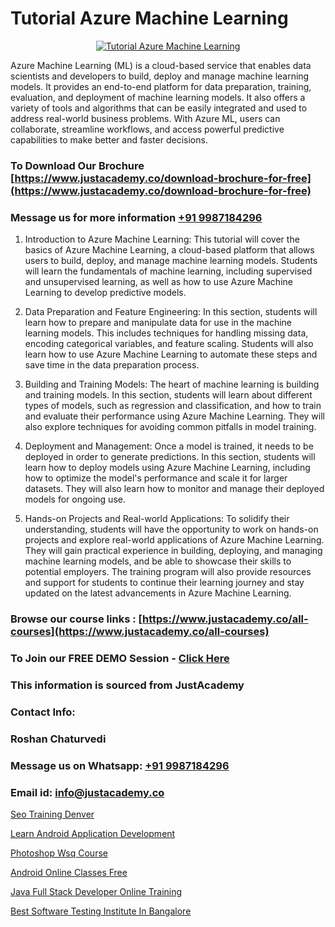 # Tutorial Azure Machine Learning

<p align="center">
  <a href="https://justacademy.co/course-detail/microsoft-azure-training">
    <img src="https://justacademy.co/storage2/course_image/1708336833_course_image.png" alt="Tutorial Azure Machine Learning">
  </a>
</p>


Azure Machine Learning (ML) is a cloud-based service that enables data scientists and developers to build, deploy and manage machine learning models. It provides an end-to-end platform for data preparation, training, evaluation, and deployment of machine learning models. It also offers a variety of tools and algorithms that can be easily integrated and used to address real-world business problems. With Azure ML, users can collaborate, streamline workflows, and access powerful predictive capabilities to make better and faster decisions. 
### To Download Our Brochure [https://www.justacademy.co/download-brochure-for-free](https://www.justacademy.co/download-brochure-for-free)
### Message us for more information [+91 9987184296](https://api.whatsapp.com/send?phone=919987184296)
1) Introduction to Azure Machine Learning:
This tutorial will cover the basics of Azure Machine Learning, a cloud-based platform that allows users to build, deploy, and manage machine learning models. Students will learn the fundamentals of machine learning, including supervised and unsupervised learning, as well as how to use Azure Machine Learning to develop predictive models.

2) Data Preparation and Feature Engineering:
In this section, students will learn how to prepare and manipulate data for use in the machine learning models. This includes techniques for handling missing data, encoding categorical variables, and feature scaling. Students will also learn how to use Azure Machine Learning to automate these steps and save time in the data preparation process.

3) Building and Training Models:
The heart of machine learning is building and training models. In this section, students will learn about different types of models, such as regression and classification, and how to train and evaluate their performance using Azure Machine Learning. They will also explore techniques for avoiding common pitfalls in model training.

4) Deployment and Management:
Once a model is trained, it needs to be deployed in order to generate predictions. In this section, students will learn how to deploy models using Azure Machine Learning, including how to optimize the model's performance and scale it for larger datasets. They will also learn how to monitor and manage their deployed models for ongoing use.

5) Hands-on Projects and Real-world Applications:
To solidify their understanding, students will have the opportunity to work on hands-on projects and explore real-world applications of Azure Machine Learning. They will gain practical experience in building, deploying, and managing machine learning models, and be able to showcase their skills to potential employers. The training program will also provide resources and support for students to continue their learning journey and stay updated on the latest advancements in Azure Machine Learning.

### Browse our course links : [https://www.justacademy.co/all-courses](https://www.justacademy.co/all-courses) 
### To Join our FREE DEMO Session - [Click Here](https://www.justacademy.co/register-for-course-demo)


### This information is sourced from JustAcademy
### Contact Info:
### Roshan Chaturvedi
### Message us on Whatsapp: [+91 9987184296](https://api.whatsapp.com/send?phone=919987184296)
### Email id: [info@justacademy.co](mailto:info@justacademy.co)
                
[Seo Training Denver](https://www.linkedin.com/pulse/seo-training-denver-justacademy-london-jvpjf?trackingId=3%2FRfjHykZt35FfwVbvV%2FlQ%3D%3D&lipi=urn%3Ali%3Apage%3Ad_flagship3_company_admin%3BosK2%2F2EMSuK0OJgUxbYcDg%3D%3D)

[Learn Android Application Development](https://www.linkedin.com/pulse/learn-android-application-development-justacademy-beangaluru-inu2c/)

[Photoshop Wsq Course](https://medium.com/@akanshapatil/photoshop-wsq-course-4bb88656f7ca)

[Android Online Classes Free](https://medium.com/@mahi3106/android-online-classes-free-0822258423d9)

[Java Full Stack Developer Online Training](https://justacademyin.github.io/Articles/Java-Full-Stack-Developer-Online-Training)

[Best Software Testing Institute In Bangalore](https://justacademyin.github.io/justacademy/best-software-testing-institute-in-bangalore)

